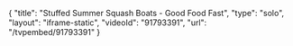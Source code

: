 {
    "title": "Stuffed Summer Squash Boats - Good Food Fast",
    "type": "solo",
    "layout": "iframe-static",
    "videoId": "91793391",
    "url": "\/tvpembed\/91793391"
}